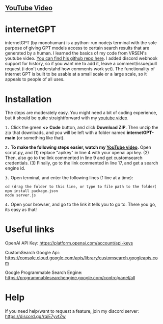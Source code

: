 ## [YouTube Video](https://youtu.be/B7D-8Rp0QgQ)
# internetGPT
internetGPT (by monohuman) is a python-run nodejs terminal with the sole purpose of giving GPT models access to certain search results that are generated by a human. I learned the basics of my code from VRSEN's youtube video. [You can find his github repo here](https://github.com/VRSEN/chatgtp-bing-clone). I added discord webhook support for history, so if you want me to add it, leave a comment/issue/pull request (i don't understahd how comments work yet). The functionality of internet GPT is built to be usable at a small scale or a large scale, so it appeals to people of all uses.
# Installation
The steps are moderately easy. You might need a bit of coding experience, but it should be quite straightforward with my [youtube video](https://youtu.be/B7D-8Rp0QgQ).

`1.` Click the green **<> Code** button, and click **Download ZIP**. Then unzip the zip that downloads, and you will be left with a folder named **internetGPT-main** (or something like that).

`2.` **To make the following steps easier, watch my [YouTube video](https://youtu.be/B7D-8Rp0QgQ).** Open script.py, and (1) replace "apikey" in line 4 with your openai api key. (2) Then, also go to the link commented in line 9 and get customsearch credentials. (3) Finally, go to the link commented in line 17, and get a search engine id.

`3.` Open terminal, and enter the following lines (1 line at a time):
```
cd (drag the folder to this line, or type to file path to the folder)
npm install package.json
node server.js
```

`4.` Open your browser, and go to the link it tells you to go to. There you go, its easy as that!
# Useful links

OpenAI API Key: https://platform.openai.com/account/api-keys


CustomSearch Google Api: https://console.cloud.google.com/apis/library/customsearch.googleapis.com

Google Programmable Search Engine: https://programmablesearchengine.google.com/controlpanel/all
# Help
If you need help/want to request a feature, join my discord server: https://discord.gg/rqjE7yvtZw
